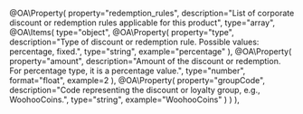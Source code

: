 @OA\Property(
    property="redemption_rules",
    description="List of corporate discount or redemption rules applicable for this product",
    type="array",
    @OA\Items(
        type="object",
        @OA\Property(
            property="type",
            description="Type of discount or redemption rule. Possible values: percentage, fixed.",
            type="string",
            example="percentage"
        ),
        @OA\Property(
            property="amount",
            description="Amount of the discount or redemption. For percentage type, it is a percentage value.",
            type="number",
            format="float",
            example=2
        ),
        @OA\Property(
            property="groupCode",
            description="Code representing the discount or loyalty group, e.g., WoohooCoins.",
            type="string",
            example="WoohooCoins"
        )
    )
),
